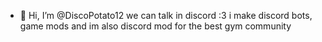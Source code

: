 - 👋 Hi, I’m @DiscoPotato12
 we can talk in discord :3
i make discord bots, game mods and im also discord mod for the best gym community


